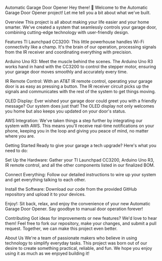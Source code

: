 Automatic Garage Door Opener
Hey there! 👋 Welcome to the Automatic Garage Door Opener project! Let me tell you a bit about what we've built.

Overview
This project is all about making your life easier and your home smarter. We've created a system that seamlessly controls your garage door, combining cutting-edge technology with user-friendly design.

Features
TI Launchpad CC3200: This little powerhouse handles Wi-Fi connectivity like a champ. It's the brain of our operation, processing signals from the IR receiver and coordinating everything with precision.

Arduino Uno R3: Meet the muscle behind the scenes. The Arduino Uno R3 works hand in hand with the CC3200 to control the stepper motor, ensuring your garage door moves smoothly and accurately every time.

IR Remote Control: With an AT&T IR remote control, operating your garage door is as easy as pressing a button. The IR receiver circuit picks up the signals and communicates with the rest of the system to get things moving.

OLED Display: Ever wished your garage door could greet you with a friendly message? Our system does just that! The OLED display not only welcomes you home but also keeps you updated on your door's status.

AWS Integration: We've taken things a step further by integrating our system with AWS. This means you'll receive real-time notifications on your phone, keeping you in the loop and giving you peace of mind, no matter where you are.

Getting Started
Ready to give your garage a tech upgrade? Here's what you need to do:

Set Up the Hardware: Gather your TI Launchpad CC3200, Arduino Uno R3, IR remote control, and all the other components listed in our finalized BOM.

Connect Everything: Follow our detailed instructions to wire up your system and get everything talking to each other.

Install the Software: Download our code from the provided GitHub repository and upload it to your devices.

Enjoy!: Sit back, relax, and enjoy the convenience of your new Automatic Garage Door Opener. Say goodbye to manual door operation forever!

Contributing
Got ideas for improvements or new features? We'd love to hear them! Feel free to fork our repository, make your changes, and submit a pull request. Together, we can make this project even better.

About Us
We're a team of passionate makers who believe in using technology to simplify everyday tasks. This project was born out of our desire to create something practical, reliable, and fun. We hope you enjoy using it as much as we enjoyed building it!
